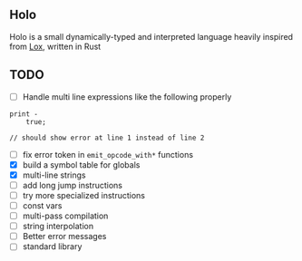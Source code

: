 ## Holo

Holo is a small dynamically-typed and interpreted language heavily inspired from [Lox](https://craftinginterpreters.com), written in Rust

## TODO

- [ ] Handle multi line expressions like the following properly

```
print -
    true;

// should show error at line 1 instead of line 2
```
- [ ] fix error token in `emit_opcode_with*` functions
- [x] build a symbol table for globals
- [x] multi-line strings
- [ ] add long jump instructions
- [ ] try more specialized instructions
- [ ] const vars
- [ ] multi-pass compilation
- [ ] string interpolation
- [ ] Better error messages
- [ ] standard library
